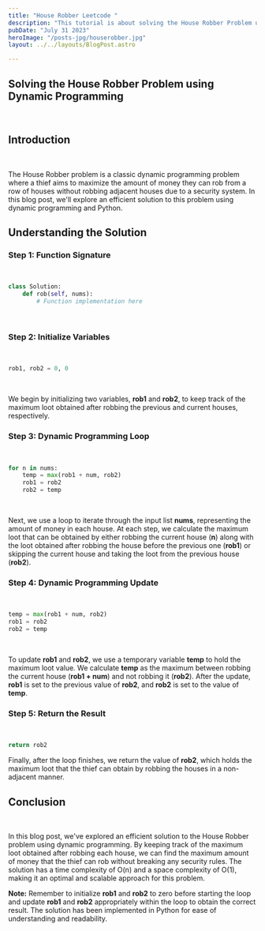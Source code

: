 ```yaml
---
title: "House Robber Leetcode "
description: "This tutorial is about solving the House Robber Problem using Dynamic Programming."
pubDate: "July 31 2023"
heroImage: "/posts-jpg/houserobber.jpg"
layout: ../../layouts/BlogPost.astro

---
```


## **Solving the House Robber Problem using Dynamic Programming**
<br>

## **Introduction**
<br>


The House Robber problem is a classic dynamic programming problem where a thief aims to maximize the amount of money they can rob from a row of houses without robbing adjacent houses due to a security system. In this blog post, we'll explore an efficient solution to this problem using dynamic programming and Python.

## **Understanding the Solution**

### **Step 1: Function Signature**
<br>


```python
class Solution:
    def rob(self, nums):
        # Function implementation here
```
<br>

### **Step 2: Initialize Variables**  

<br>

```python
rob1, rob2 = 0, 0
```
<br>

We begin by initializing two variables, **rob1** and **rob2**, to keep track of the maximum loot obtained after robbing the previous and current houses, respectively.

### **Step 3: Dynamic Programming Loop**  
<br>


```python
for n in nums:
    temp = max(rob1 + num, rob2)
    rob1 = rob2
    rob2 = temp
```
<br>

Next, we use a loop to iterate through the input list **nums**, representing the amount of money in each house. At each step, we calculate the maximum loot that can be obtained by either robbing the current house (**n**) along with the loot obtained after robbing the house before the previous one (**rob1**) or skipping the current house and taking the loot from the previous house (**rob2**).

### **Step 4: Dynamic Programming Update**
<br>

```python
temp = max(rob1 + num, rob2)
rob1 = rob2
rob2 = temp
```
<br>

To update **rob1** and **rob2**, we use a temporary variable **temp** to hold the maximum loot value. We calculate **temp** as the maximum between robbing the current house (**rob1 + num**) and not robbing it (**rob2**). After the update, **rob1** is set to the previous value of **rob2**, and **rob2** is set to the value of **temp**.
<br>

### **Step 5: Return the Result**
<br>

```python
return rob2
```

Finally, after the loop finishes, we return the value of **rob2**, which holds the maximum loot that the thief can obtain by robbing the houses in a non-adjacent manner.
<br>

## **Conclusion**
<br>

In this blog post, we've explored an efficient solution to the House Robber problem using dynamic programming. By keeping track of the maximum loot obtained after robbing each house, we can find the maximum amount of money that the thief can rob without breaking any security rules. The solution has a time complexity of O(n) and a space complexity of O(1), making it an optimal and scalable approach for this problem.
<br>

**Note:** Remember to initialize **rob1** and **rob2** to zero before starting the loop and update **rob1** and **rob2** appropriately within the loop to obtain the correct result. The solution has been implemented in Python for ease of understanding and readability.